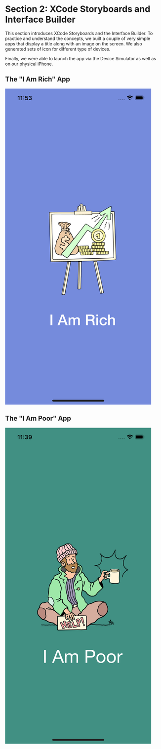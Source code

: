 # Section 2: XCode Storyboards and Interface Builder

This section introduces XCode Storyboards and the Interface Builder. To practice and understand the concepts, we built a couple of very simple apps that display a title along with an image on the screen. We also generated sets of icon for different type of devices.

Finally, we were able to launch the app via the Device Simulator as well as on our physical iPhone.

## The "I Am Rich" App

![Screenshot of the I Am Rich app](../screenshots/i-am-rich-app.png)

## The "I Am Poor" App

![Screenshot of the I Am Poor app](../screenshots/i-am-poor-app.png)
